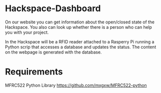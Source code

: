 Hackspace-Dashboard
===================
On our website you can get information about the open/closed state of the Hackspace.
You also can look up whether there is a person who can help you with your project.

In the Hackspace will be a RFID reader attached to a Rasperry Pi running a Python scrip that accesses a database and updates the status.
The content on the webpage is generated with the database.

Requirements
=================
MFRC522 Python Library
https://github.com/mxgxw/MFRC522-python

